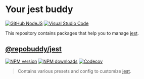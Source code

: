 # Your jest buddy

[![GitHub NodeJS][github-nodejs]][github-action-url]
[![Visual Studio Code][vscode-image]][vscode-url]

This repository contains packages that help you to manage [jest].

## [@repobuddy/jest]

[![NPM version][npm-image]][npm-url] [![NPM downloads][downloads-image]][npm-url] [![Codecov][codecov-image]][codecov-url]

> Contains various presets and config to customize [jest].

[@repobuddy/jest]: ./packages/jest/README.md
[codecov-image]: https://codecov.io/gh/repobuddy/jest/branch/main/graph/badge.svg
[codecov-url]: https://codecov.io/gh/repobuddy/jest
[downloads-image]: https://img.shields.io/npm/dm/@repobuddy/jest.svg?style=flat
[github-action-url]: https://github.com/repobuddy/jest/actions/workflows/release.yml
[github-nodejs]: https://github.com/repobuddy/jest/actions/workflows/release.yml/badge.svg
[jest]: https://jestjs.io/
[npm-image]: https://img.shields.io/npm/v/@repobuddy/jest.svg?style=flat
[npm-url]: https://npmjs.org/package/@repobuddy/jest
[vscode-image]: https://img.shields.io/badge/vscode-ready-green.svg
[vscode-url]: https://code.visualstudio.com/
